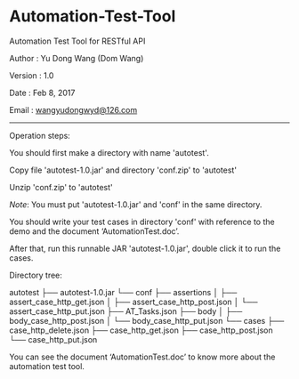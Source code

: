 # Automation-Test-Tool

Automation Test Tool for RESTful API


Author	:  Yu Dong Wang (Dom Wang)

Version	:  1.0

Date	:  Feb 8, 2017

Email	:  wangyudongwyd@126.com

---------------------------------------------------------------------------------------------------------------------
Operation steps:

You should first make a directory with name 'autotest'.

Copy file 'autotest-1.0.jar' and directory 'conf.zip' to 'autotest'

Unzip 'conf.zip' to 'autotest'

*Note*: You must put 'autotest-1.0.jar' and 'conf' in the same directory.

You should write your test cases in directory 'conf' with reference to the demo and the document ‘AutomationTest.doc’.

After that, run this runnable JAR 'autotest-1.0.jar', double click it to run the cases.

Directory tree:

autotest
├── autotest-1.0.jar
└── conf
    ├── assertions
    │   ├── assert_case_http_get.json
    │   ├── assert_case_http_post.json
    │   └── assert_case_http_put.json
    ├── AT_Tasks.json
    ├── body
    │   ├── body_case_http_post.json
    │   └── body_case_http_put.json
    └── cases
        ├── case_http_delete.json
        ├── case_http_get.json
        ├── case_http_post.json
        └── case_http_put.json

You can see the document ‘AutomationTest.doc’ to know more about the automation test tool.  

